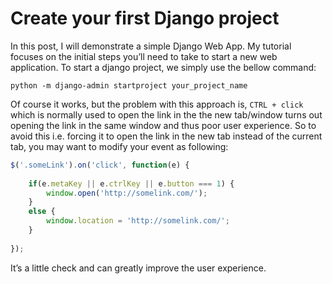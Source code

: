 # Create your first Django project  

In this post, I will demonstrate a simple Django Web App. My tutorial focuses on the initial steps you’ll need to take to start a new web application. To start a django project, we simply use the bellow command:

```shell
python -m django-admin startproject your_project_name
```

Of course it works, but the problem with this approach is, `CTRL + click` which is normally used to open the link in the the new tab/window turns out opening the link in the same window and thus poor user experience. So to avoid this i.e. forcing it to open the link in the new tab instead of the current tab, you may want to modify your event as following:

```js
$('.someLink').on('click', function(e) {
 
    if(e.metaKey || e.ctrlKey || e.button === 1) {
        window.open('http://somelink.com/');
    }
    else {
        window.location = 'http://somelink.com/';
    }
 
});
```

It’s a little check and can greatly improve the user experience.
